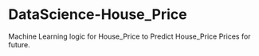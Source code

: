 # DataScience-House_Price
Machine Learning logic for House_Price to Predict House_Price Prices for future.
